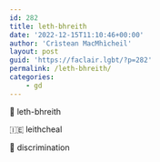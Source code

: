 ```yaml
---
id: 282
title: leth-bhreith
date: '2022-12-15T11:10:46+00:00'
author: 'Crìstean MacMhìcheil'
layout: post
guid: 'https://faclair.lgbt/?p=282'
permalink: /leth-bhreith/
categories:
    - gd
---
```


&#x1f3f4;&#xe0067;&#xe0062;&#xe0073;&#xe0063;&#xe0074;&#xe007f; leth-bhreith

&#x1f1ee;&#x1f1ea; leithcheal

&#x1f3f4;&#xe0067;&#xe0062;&#xe0065;&#xe006e;&#xe0067;&#xe007f; discrimination